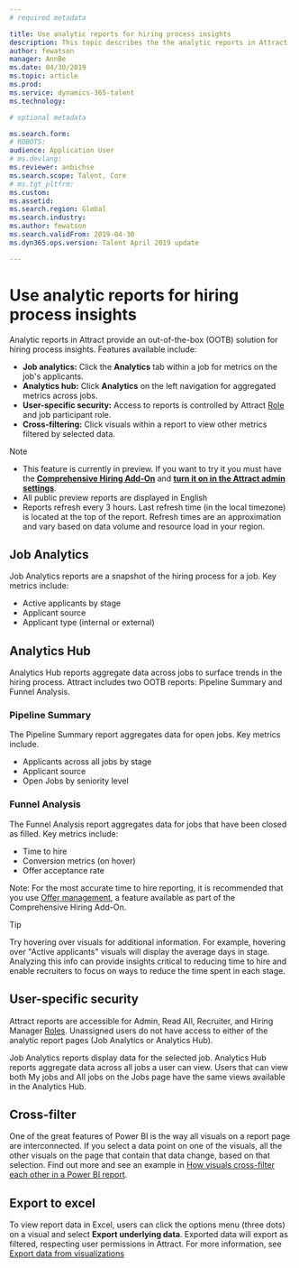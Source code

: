 ```yaml
---
# required metadata

title: Use analytic reports for hiring process insights
description: This topic describes the the analytic reports in Attract
author: fewatson
manager: AnnBe
ms.date: 04/30/2019
ms.topic: article
ms.prod: 
ms.service: dynamics-365-talent
ms.technology: 

# optional metadata

ms.search.form: 
# ROBOTS: 
audience: Application User
# ms.devlang: 
ms.reviewer: anbichse
ms.search.scope: Talent, Core
# ms.tgt_pltfrm: 
ms.custom: 
ms.assetid: 
ms.search.region: Global
ms.search.industry: 
ms.author: fewatson
ms.search.validFrom: 2019-04-30
ms.dyn365.ops.version: Talent April 2019 update

---
```

# Use analytic reports for hiring process insights

Analytic reports in Attract provide an out-of-the-box (OOTB) solution for hiring process insights. Features available include:

- **Job analytics:** Click the **Analytics** tab within a job for metrics on the job&#39;s applicants.
- **Analytics hub:** Click **Analytics** on the left navigation for aggregated metrics across jobs.
- **User-specific security:** Access to reports is controlled by Attract [Role](security-attract.md) and job participant role.
- **Cross-filtering:** Click visuals within a report to view other metrics filtered by selected data.

>[!NOTE] 
>- This feature is currently in preview. If you want to try it you must have the [**Comprehensive Hiring Add-On**](attract-comprehensive-hiring.md) and [**turn it on in the Attract admin settings**](access-preview-feature.md).
>- All public preview reports are displayed in English
>- Reports refresh every 3 hours. Last refresh time (in the local timezone) is located at the top of the report. Refresh times are an approximation and vary based on data volume and resource load in your region.

## Job Analytics

Job Analytics reports are a snapshot of the hiring process for a job.  Key metrics include:

- Active applicants by stage
- Applicant source
- Applicant type (internal or external)

## Analytics Hub

Analytics Hub reports aggregate data across jobs to surface trends in the hiring process. Attract includes two OOTB reports: Pipeline Summary and Funnel Analysis.

### Pipeline Summary

The Pipeline Summary report aggregates data for open jobs. Key metrics include.

- Applicants across all jobs by stage
- Applicant source
- Open Jobs by seniority level

### Funnel Analysis

The Funnel Analysis report aggregates data for jobs that have been closed as filled. Key metrics include:

- Time to hire
- Conversion metrics (on hover)
- Offer acceptance rate

Note: For the most accurate time to hire reporting, it is recommended that you use [Offer management](offer-setup.md), a feature available as part of the Comprehensive Hiring Add-On.

>[!TIP] 
>Try hovering over visuals for additional information. For example, hovering over &quot;Active applicants&quot; visuals will display the average days in stage. Analyzing this info can provide insights critical to reducing time to hire and enable recruiters to focus on ways to reduce the time spent in each stage.

## User-specific security

Attract reports are accessible for Admin, Read All, Recruiter, and Hiring Manager [Roles](security-attract.md). Unassigned users do not have access to either of the analytic report pages (Job Analytics or Analytics Hub).

Job Analytics reports display data for the selected job. Analytics Hub reports aggregate data across all jobs a user can view. Users that can view both My jobs and All jobs on the Jobs page have the same views available in the Analytics Hub.

## Cross-filter

One of the great features of Power BI is the way all visuals on a report page are interconnected. If you select a data point on one of the visuals, all the other visuals on the page that contain that data change, based on that selection. Find out more and see an example in [How visuals cross-filter each other in a Power BI report](https://docs.microsoft.com/en-us/power-bi/consumer/end-user-interactions).

## Export to excel

To view report data in Excel, users can click the options menu (three dots) on a visual and select **Export underlying data**. Exported data will export as filtered, respecting user permissions in Attract. For more information, see [Export data from visualizations](https://docs.microsoft.com/en-us/power-bi/visuals/power-bi-visualization-export-data)
